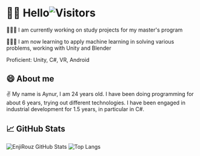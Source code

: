 # 👦🏻 Hello![Visitors](https://visitor-badge.glitch.me/badge?page_id=aynur19) 

👨🏻‍💻 I am currently working on study projects for my master's program

👨🏻‍🎓 I am now learning to apply machine learning in solving various problems, working with Unity and Blender

Proficient: Unity, C#, VR, Android

## 😄 About me 

✌️ My name is Aynur, I am 24 years old. I have been doing programming for about 6 years, trying out different technologies. I have been engaged in industrial development for 1.5 years, in particular in C#.

## 📈 GitHub Stats

![EnjiRouz GitHub Stats](https://github-readme-stats.vercel.app/api?username=aynur19&count_private=true&hide=contribs&show_icons=true&theme=radical)
![Top Langs](https://github-readme-stats.vercel.app/api/top-langs/?username=aynur19&count_private=true&hide=tsql&langs_count=7&theme=radical&layout=compact)

<!--
**Aynur19/Aynur19** is a ✨ _special_ ✨ repository because its `README.md` (this file) appears on your GitHub profile.

Here are some ideas to get you started:

- 🔭 I’m currently working on ...
- 🌱 I’m currently learning to apply machine learning in solving various problems, working with Unity and Blender
- 👯 I’m looking to collaborate on ...
- 🤔 I’m looking for help with ...
- 💬 Ask me about ...
- 📫 How to reach me: ...
- 😄 Pronouns: ...
- ⚡ Fun fact: ...
-->

